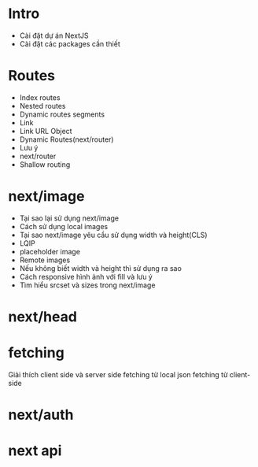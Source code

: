 # Intro

- Cài đặt dự án NextJS
- Cài đặt các packages cần thiết

# Routes

- Index routes
- Nested routes
- Dynamic routes segments
- Link
- Link URL Object
- Dynamic Routes(next/router)
- Lưu ý
- next/router
- Shallow routing

# next/image

- Tại sao lại sử dụng next/image
- Cách sử dụng local images
- Tại sao next/image yêu cầu sử dụng width và height(CLS)
- LQIP
- placeholder image
- Remote images
- Nếu không biết width và height thì sử dụng ra sao
- Cách responsive hình ảnh với fill và lưu ý
- Tìm hiểu srcset và sizes trong next/image

# next/head

# fetching

Giải thích client side và server side
fetching từ local json
fetching từ client-side

# next/auth

# next api
